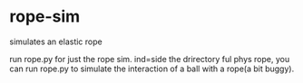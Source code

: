 # rope-sim
simulates an elastic rope

run rope.py for just the rope sim.
ind=side the drirectory ful phys rope, you can run rope.py to simulate the interaction of a ball with a rope(a bit buggy).
